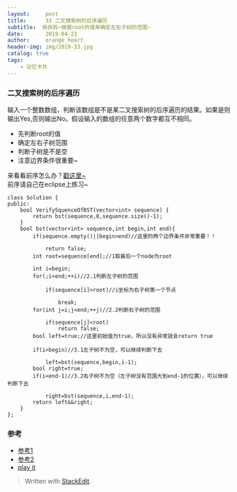 ```yaml
---
layout:     post
title:      33 二叉搜索树的后序遍历
subtitle:  拆拆拆~根据root的值来确定左右子树的范围~
date:       2019-04-23
author:     orange_heart
header-img: img/2019-33.jpg
catalog: true
tags:
    - 记忆卡片
---
```


### 二叉搜索树的后序遍历


输入一个整数数组，判断该数组是不是某二叉搜索树的后序遍历的结果。如果是则输出Yes,否则输出No。假设输入的数组的任意两个数字都互不相同。


 - 先判断root的值
 - 确定左右子树范围
 - 判断子树是不是空
 - 注意边界条件很重要~  

来看看前序怎么办？[戳这里~](https://blog.csdn.net/xc889078/article/details/9113185)  
前序请自己在eclipse上练习~


```objc
class Solution {
public:
    bool VerifySquenceOfBST(vector<int> sequence) {
        return bst(sequence,0,sequence.size()-1);
    }
    bool bst(vector<int> sequence,int begin,int end){
        if(sequence.empty()||begin>end)//这里的两个边界条件非常重要！！  
        
            return false;
        int root=sequence[end];//1取最后一个node为root  
        
        int i=begin;
        for(;i<end;++i)//2.1判断左子树的范围  
        
            if(sequence[i]>root)//i坐标为右子树第一个节点  
            
                break;
        for(int j=i;j<end;++j)//2.2判断右子树的范围  
        
            if(sequence[j]<root)
                return false;
        bool left=true;//这里初始值为true，所以没有异常就会return true  
        
        if(i>begin)//3.1左子树不为空，可以继续判断下去  
        
            left=bst(sequence,begin,i-1);
        bool right=true;
        if(i<end-1)//3.2右子树不为空（左子树没有范围大到end-1的位置），可以继续判断下去  
        
            right=bst(sequence,i,end-1);
        return left&&right;
    }
};
```
### 参考

- [参考1](https://github.com/zhedahht/CodingInterviewChinese2)
- [参考2](https://github.com/gatieme/CodingInterviews)
- [play it](https://www.nowcoder.com/practice/a861533d45854474ac791d90e447bafd?tpId=13&tqId=11176&tPage=2&rp=1&ru=/ta/coding-interviews&qru=/ta/coding-interviews/question-ranking)  


> Written with [StackEdit](https://stackedit.io/).

<head>
    <script src="https://cdn.mathjax.org/mathjax/latest/MathJax.js?config=TeX-AMS-MML_HTMLorMML" type="text/javascript"></script>
    <script type="text/x-mathjax-config">
        MathJax.Hub.Config({
            tex2jax: {
            skipTags: ['script', 'noscript', 'style', 'textarea', 'pre'],
            inlineMath: [['$','$']]
            }
        });
    </script>
</head>
<!--stackedit_data:
eyJoaXN0b3J5IjpbNjEzMDMyMDI1LDY4NDY5NzQ0NSwtMTY2Mz
I2MzQwNywxNzY4MDQwNjA4LDE4MTU4Mjc3NjAsLTc1MDMxODU4
MSwxMTE3MDcwNjgzXX0=
-->